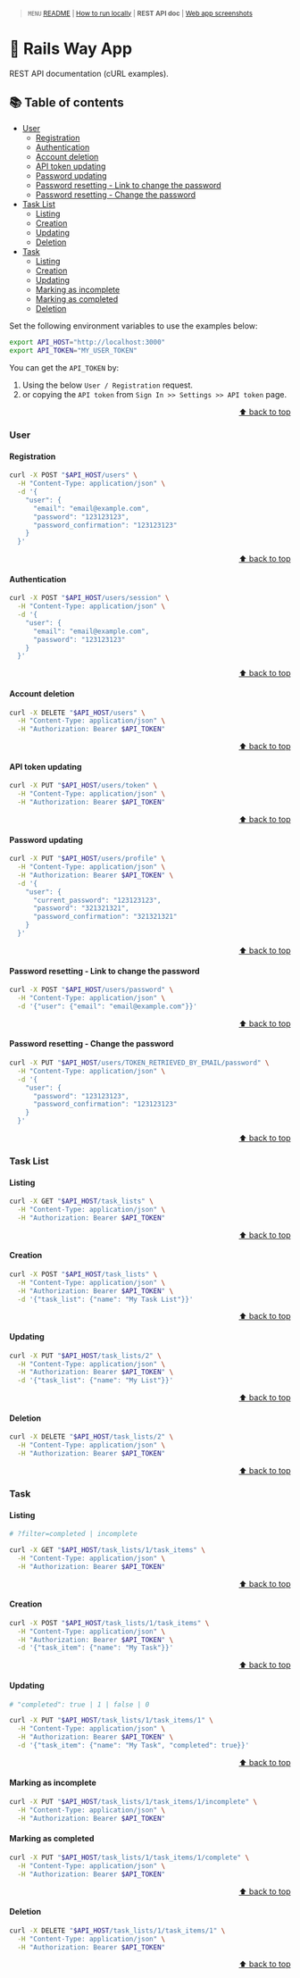 <small>

> `MENU` [README](../README.md) | [How to run locally](./00_INSTALLATION.md) | **REST API doc** | [Web app screenshots](./02_WEB_APP_SCREENSHOTS.md)

</small>

# 🚆 Rails Way App <!-- omit in toc -->

REST API documentation (cURL examples).

## 📚 Table of contents <!-- omit in toc -->

- [User](#user)
  - [Registration](#registration)
  - [Authentication](#authentication)
  - [Account deletion](#account-deletion)
  - [API token updating](#api-token-updating)
  - [Password updating](#password-updating)
  - [Password resetting - Link to change the password](#password-resetting---link-to-change-the-password)
  - [Password resetting - Change the password](#password-resetting---change-the-password)
- [Task List](#task-list)
  - [Listing](#listing)
  - [Creation](#creation)
  - [Updating](#updating)
  - [Deletion](#deletion)
- [Task](#task)
  - [Listing](#listing-1)
  - [Creation](#creation-1)
  - [Updating](#updating-1)
  - [Marking as incomplete](#marking-as-incomplete)
  - [Marking as completed](#marking-as-completed)
  - [Deletion](#deletion-1)

Set the following environment variables to use the examples below:

```bash
export API_HOST="http://localhost:3000"
export API_TOKEN="MY_USER_TOKEN"
```

You can get the `API_TOKEN` by:
1. Using the below `User / Registration` request.
2. or copying the `API token` from `Sign In >> Settings >> API token` page.

<p align="right"><a href="#-table-of-contents-">⬆ back to top</a></p>

### User

#### Registration

```bash
curl -X POST "$API_HOST/users" \
  -H "Content-Type: application/json" \
  -d '{
    "user": {
      "email": "email@example.com",
      "password": "123123123",
      "password_confirmation": "123123123"
    }
  }'
```

<p align="right"><a href="#-table-of-contents-">⬆ back to top</a></p>

#### Authentication

```bash
curl -X POST "$API_HOST/users/session" \
  -H "Content-Type: application/json" \
  -d '{
    "user": {
      "email": "email@example.com",
      "password": "123123123"
    }
  }'
```

<p align="right"><a href="#-table-of-contents-">⬆ back to top</a></p>

#### Account deletion

```bash
curl -X DELETE "$API_HOST/users" \
  -H "Content-Type: application/json" \
  -H "Authorization: Bearer $API_TOKEN"
```

<p align="right"><a href="#-table-of-contents-">⬆ back to top</a></p>

#### API token updating

```bash
curl -X PUT "$API_HOST/users/token" \
  -H "Content-Type: application/json" \
  -H "Authorization: Bearer $API_TOKEN"
```

<p align="right"><a href="#-table-of-contents-">⬆ back to top</a></p>

#### Password updating

```bash
curl -X PUT "$API_HOST/users/profile" \
  -H "Content-Type: application/json" \
  -H "Authorization: Bearer $API_TOKEN" \
  -d '{
    "user": {
      "current_password": "123123123",
      "password": "321321321",
      "password_confirmation": "321321321"
    }
  }'
```

<p align="right"><a href="#-table-of-contents-">⬆ back to top</a></p>

#### Password resetting - Link to change the password

```bash
curl -X POST "$API_HOST/users/password" \
  -H "Content-Type: application/json" \
  -d '{"user": {"email": "email@example.com"}}'
```

<p align="right"><a href="#-table-of-contents-">⬆ back to top</a></p>

#### Password resetting - Change the password

```bash
curl -X PUT "$API_HOST/users/TOKEN_RETRIEVED_BY_EMAIL/password" \
  -H "Content-Type: application/json" \
  -d '{
    "user": {
      "password": "123123123",
      "password_confirmation": "123123123"
    }
  }'
```

<p align="right"><a href="#-table-of-contents-">⬆ back to top</a></p>

### Task List

#### Listing

```bash
curl -X GET "$API_HOST/task_lists" \
  -H "Content-Type: application/json" \
  -H "Authorization: Bearer $API_TOKEN"
```

<p align="right"><a href="#-table-of-contents-">⬆ back to top</a></p>

#### Creation

```bash
curl -X POST "$API_HOST/task_lists" \
  -H "Content-Type: application/json" \
  -H "Authorization: Bearer $API_TOKEN" \
  -d '{"task_list": {"name": "My Task List"}}'
```

<p align="right"><a href="#-table-of-contents-">⬆ back to top</a></p>

#### Updating

```bash
curl -X PUT "$API_HOST/task_lists/2" \
  -H "Content-Type: application/json" \
  -H "Authorization: Bearer $API_TOKEN" \
  -d '{"task_list": {"name": "My List"}}'
```

<p align="right"><a href="#-table-of-contents-">⬆ back to top</a></p>

#### Deletion

```bash
curl -X DELETE "$API_HOST/task_lists/2" \
  -H "Content-Type: application/json" \
  -H "Authorization: Bearer $API_TOKEN"
```

<p align="right"><a href="#-table-of-contents-">⬆ back to top</a></p>

### Task

#### Listing

```bash
# ?filter=completed | incomplete

curl -X GET "$API_HOST/task_lists/1/task_items" \
  -H "Content-Type: application/json" \
  -H "Authorization: Bearer $API_TOKEN"
```

<p align="right"><a href="#-table-of-contents-">⬆ back to top</a></p>

#### Creation

```bash
curl -X POST "$API_HOST/task_lists/1/task_items" \
  -H "Content-Type: application/json" \
  -H "Authorization: Bearer $API_TOKEN" \
  -d '{"task_item": {"name": "My Task"}}'
```

<p align="right"><a href="#-table-of-contents-">⬆ back to top</a></p>

#### Updating

```bash
# "completed": true | 1 | false | 0

curl -X PUT "$API_HOST/task_lists/1/task_items/1" \
  -H "Content-Type: application/json" \
  -H "Authorization: Bearer $API_TOKEN" \
  -d '{"task_item": {"name": "My Task", "completed": true}}'
```

<p align="right"><a href="#-table-of-contents-">⬆ back to top</a></p>

#### Marking as incomplete

```bash
curl -X PUT "$API_HOST/task_lists/1/task_items/1/incomplete" \
  -H "Content-Type: application/json" \
  -H "Authorization: Bearer $API_TOKEN"
```

#### Marking as completed

```bash
curl -X PUT "$API_HOST/task_lists/1/task_items/1/complete" \
  -H "Content-Type: application/json" \
  -H "Authorization: Bearer $API_TOKEN"
```

<p align="right"><a href="#-table-of-contents-">⬆ back to top</a></p>

#### Deletion

```bash
curl -X DELETE "$API_HOST/task_lists/1/task_items/1" \
  -H "Content-Type: application/json" \
  -H "Authorization: Bearer $API_TOKEN"
```

<p align="right"><a href="#-table-of-contents-">⬆ back to top</a></p>

